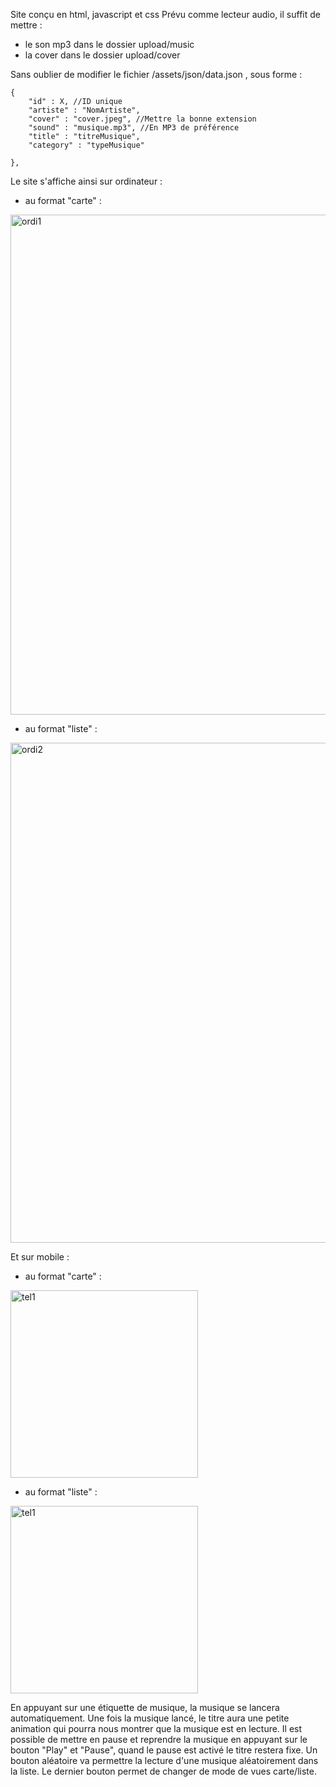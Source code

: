 Site conçu en html, javascript et css
Prévu comme lecteur audio, il suffit de mettre : 
- le son mp3 dans le dossier upload/music
- la cover dans le dossier upload/cover

Sans oublier de modifier le fichier /assets/json/data.json , sous forme : 

    {
        "id" : X, //ID unique
        "artiste" : "NomArtiste",  
        "cover" : "cover.jpeg", //Mettre la bonne extension
        "sound" : "musique.mp3", //En MP3 de préférence
        "title" : "titreMusique", 
        "category" : "typeMusique"

    },
    
Le site s'affiche ainsi sur ordinateur : 
- au format "carte" :
<img width="800" alt="ordi1" src="https://github.com/BlackMOTD/JukeBox_API/assets/105824316/4b2c9427-8d69-4077-a406-8396908c366a">

- au format "liste" : 
<img width="800" alt="ordi2" src="https://github.com/BlackMOTD/JukeBox_API/assets/105824316/d6f4c051-58bd-46c4-bcb7-411180cbbf36">


Et sur mobile : 
- au format "carte" :
<img width="300" alt="tel1" src="https://github.com/BlackMOTD/JukeBox_API/assets/105824316/3526dacc-37ec-4567-9b03-cb4ed6cc6e31">


- au format "liste" : 
<img width="300" alt="tel1" src="https://github.com/BlackMOTD/JukeBox_API/assets/105824316/645c793d-9615-4e5f-aa31-a0b336f25fb9">


En appuyant sur une étiquette de musique, la musique se lancera automatiquement.
Une fois la musique lancé, le titre aura une petite animation qui pourra nous montrer que la musique est en lecture.
Il est possible de mettre en pause et reprendre la musique en appuyant sur le bouton "Play" et "Pause", quand le pause est activé le titre restera fixe.
Un bouton aléatoire va permettre la lecture d'une musique aléatoirement dans la liste.
Le dernier bouton permet de changer de mode de vues carte/liste.

